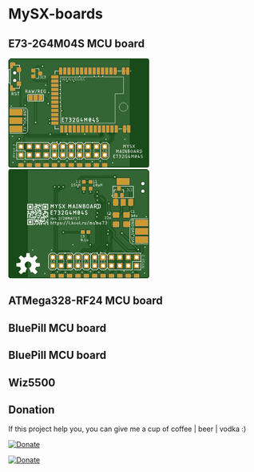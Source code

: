 # MySX-boards

## E73-2G4M04S MCU board
![TOP](boards/E73-2G4M04S/images/pcb_rev2_top.png) ![Bottom](boards/E73-2G4M04S/images/pcb_rev2_bottom.png)

## ATMega328-RF24 MCU board

## BluePill MCU board

## BluePill MCU board

## Wiz5500 


## Donation
If this project help you, you can give me a cup of coffee | beer | vodka :)

[![Donate](https://img.shields.io/badge/Donate-Yandex%20Money-blue.svg)](https://money.yandex.ru/to/41001197672478)

[![Donate](https://img.shields.io/badge/Donate-PayPal-blue.svg)](https://www.paypal.me/koolru)
